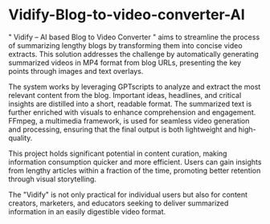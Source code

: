 # Vidify-Blog-to-video-converter-AI
" Vidify – AI based Blog to Video Converter " aims to streamline  the process of summarizing lengthy blogs by transforming them into concise video  extracts. This solution  addresses the challenge by automatically generating summarized videos in MP4  format from blog URLs, presenting the key points through images and text  overlays. 

The system works by leveraging GPTscripts to analyze and extract the 
most relevant content from the blog. Important ideas, headlines, and critical 
insights are distilled into a short, readable format. The summarized text is further 
enriched with visuals to enhance comprehension and engagement. FFmpeg, a 
multimedia framework, is used for seamless video generation and processing, 
ensuring that the final output is both lightweight and high-quality.


This project holds significant potential in content curation, making information 
consumption quicker and more efficient. Users can gain insights from lengthy 
articles within a fraction of the time, promoting better retention through visual 
storytelling.

The "Vidify" is not only practical for individual users but also for 
content creators, marketers, and educators seeking to deliver summarized 
information in an easily digestible video format.
